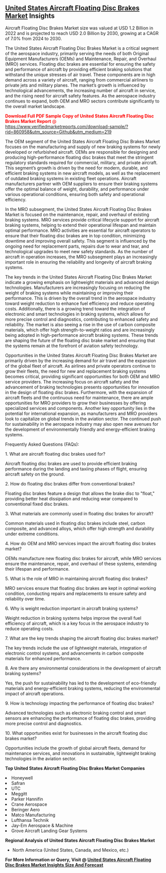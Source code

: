 <h2><a href="https://www.verifiedmarketreports.com/download-sample/?rid=860958&amp;utm_source=Github&amp;utm_medium=219" target="_blank">United States Aircraft Floating Disc Brakes Market</a> Insights</h2><p>Aircraft Floating Disc Brakes Market size was valued at USD 1.2 Billion in 2022 and is projected to reach USD 2.0 Billion by 2030, growing at a CAGR of 7.0% from 2024 to 2030.</p><p><p>The United States Aircraft Floating Disc Brakes Market is a critical segment of the aerospace industry, primarily serving the needs of both Original Equipment Manufacturers (OEMs) and Maintenance, Repair, and Overhaul (MRO) services. Floating disc brakes are essential for ensuring the safety and performance of aircraft by providing efficient braking solutions that withstand the unique stresses of air travel. These components are in high demand across a variety of aircraft, ranging from commercial airliners to private jets and military planes. The market’s growth is influenced by technological advancements, the increasing number of aircraft in service, and the rising need for aircraft safety features. As the aerospace industry continues to expand, both OEM and MRO sectors contribute significantly to the overall market landscape. <p><span class=""><span style="color: #ff0000;"><strong>Download Full PDF Sample Copy of United States Aircraft Floating Disc Brakes Market Report</strong> @ </span><a href="https://www.verifiedmarketreports.com/download-sample/?rid=860958&amp;utm_source=Github&amp;utm_medium=219" target="_blank">https://www.verifiedmarketreports.com/download-sample/?rid=860958&amp;utm_source=Github&amp;utm_medium=219</a></span></p></p> <p>The OEM segment of the United States Aircraft Floating Disc Brakes Market focuses on the manufacturing and supply of new braking systems for newly developed or refurbished aircraft. OEMs are responsible for designing and producing high-performance floating disc brakes that meet the stringent regulatory standards required for commercial, military, and private aircraft. This segment’s growth is driven by the need for modern, durable, and efficient braking systems in new aircraft models, as well as the replacement of outdated braking systems in existing fleet operations. Aircraft manufacturers partner with OEM suppliers to ensure their braking systems offer the optimal balance of weight, durability, and performance under various operational conditions, ensuring both safety and operational efficiency. <p>In the MRO subsegment, the United States Aircraft Floating Disc Brakes Market is focused on the maintenance, repair, and overhaul of existing braking systems. MRO services provide critical lifecycle support for aircraft braking systems, helping to extend their operational lifespan and maintain optimal performance. MRO activities are essential for aircraft operators to ensure that their floating disc brakes are in top condition, minimizing downtime and improving overall safety. This segment is influenced by the ongoing need for replacement parts, repairs due to wear and tear, and technological upgrades to meet new safety standards. As the number of aircraft in operation increases, the MRO subsegment plays an increasingly important role in ensuring the reliability and longevity of aircraft braking systems. <p>The key trends in the United States Aircraft Floating Disc Brakes Market indicate a growing emphasis on lightweight materials and advanced design technologies. Manufacturers are increasingly focusing on reducing the weight of braking systems while maintaining or improving their performance. This is driven by the overall trend in the aerospace industry toward weight reduction to enhance fuel efficiency and reduce operating costs. Additionally, there is a growing trend toward the integration of electronic and smart technologies in braking systems, which allows for more precise control and diagnostics, contributing to enhanced safety and reliability. The market is also seeing a rise in the use of carbon composite materials, which offer high strength-to-weight ratios and are increasingly being adopted in high-performance aircraft braking systems. These trends are shaping the future of the floating disc brake market and ensuring that the systems remain at the forefront of aviation safety technology. <p>Opportunities in the United States Aircraft Floating Disc Brakes Market are primarily driven by the increasing demand for air travel and the expansion of the global fleet of aircraft. As airlines and private operators continue to grow their fleets, the need for new and replacement braking systems becomes critical, providing significant opportunities for both OEM and MRO service providers. The increasing focus on aircraft safety and the advancement of braking technologies presents opportunities for innovation in the design of floating disc brakes. Furthermore, with the expansion of aircraft fleets and the continuous need for maintenance, there are ample opportunities for MRO providers to grow their businesses by offering specialized services and components. Another key opportunity lies in the potential for international expansion, as manufacturers and MRO providers look to capitalize on global trends in the aviation sector. The continued push for sustainability in the aerospace industry may also open new avenues for the development of environmentally friendly and energy-efficient braking systems. <p>Frequently Asked Questions (FAQs):</p> <p>1. What are aircraft floating disc brakes used for?</p> <p>Aircraft floating disc brakes are used to provide efficient braking performance during the landing and taxiing phases of flight, ensuring aircraft safety on the ground.</p> <p>2. How do floating disc brakes differ from conventional brakes?</p> <p>Floating disc brakes feature a design that allows the brake disc to "float," providing better heat dissipation and reducing wear compared to conventional fixed disc brakes.</p> <p>3. What materials are commonly used in floating disc brakes for aircraft?</p> <p>Common materials used in floating disc brakes include steel, carbon composite, and advanced alloys, which offer high strength and durability under extreme conditions.</p> <p>4. How do OEM and MRO services impact the aircraft floating disc brakes market?</p> <p>OEMs manufacture new floating disc brakes for aircraft, while MRO services ensure the maintenance, repair, and overhaul of these systems, extending their lifespan and performance.</p> <p>5. What is the role of MRO in maintaining aircraft floating disc brakes?</p> <p>MRO services ensure that floating disc brakes are kept in optimal working condition, conducting repairs and replacements to ensure safety and reliability over time.</p> <p>6. Why is weight reduction important in aircraft braking systems?</p> <p>Weight reduction in braking systems helps improve the overall fuel efficiency of aircraft, which is a key focus in the aerospace industry to reduce operating costs.</p> <p>7. What are the key trends shaping the aircraft floating disc brakes market?</p> <p>The key trends include the use of lightweight materials, integration of electronic control systems, and advancements in carbon composite materials for enhanced performance.</p> <p>8. Are there any environmental considerations in the development of aircraft braking systems?</p> <p>Yes, the push for sustainability has led to the development of eco-friendly materials and energy-efficient braking systems, reducing the environmental impact of aircraft operations.</p> <p>9. How is technology impacting the performance of floating disc brakes?</p> <p>Advanced technologies such as electronic braking control and smart sensors are enhancing the performance of floating disc brakes, providing more precise control and diagnostics.</p> <p>10. What opportunities exist for businesses in the aircraft floating disc brakes market?</p> <p>Opportunities include the growth of global aircraft fleets, demand for maintenance services, and innovations in sustainable, lightweight braking technologies in the aviation sector.</p> </p><p><strong>Top United States Aircraft Floating Disc Brakes Market Companies</strong></p><div data-test-id=""><p><li>Honeywell</li><li> Safran</li><li> UTC</li><li> Meggitt</li><li> Parker Hannifin</li><li> Crane Aerospace</li><li> Beringer Aero</li><li> Matco Manufacturing</li><li> Lufthansa Technik</li><li> Jay-Em Aerospace & Machine</li><li> Grove Aircraft Landing Gear Systems</li></p><div><strong>Regional Analysis of&nbsp;United States Aircraft Floating Disc Brakes Market</strong></div><ul><li dir="ltr"><p dir="ltr">North America&nbsp;(United States, Canada, and Mexico, etc.)</p></li></ul><p><strong>For More Information or Query, Visit @&nbsp;</strong><strong><a href="https://www.verifiedmarketreports.com/product/aircraft-floating-disc-brakes-market/?utm_source=Github&amp;utm_medium=219" target="_blank">United States Aircraft Floating Disc Brakes Market Insights Size And Forecast</a></strong></p></div>
